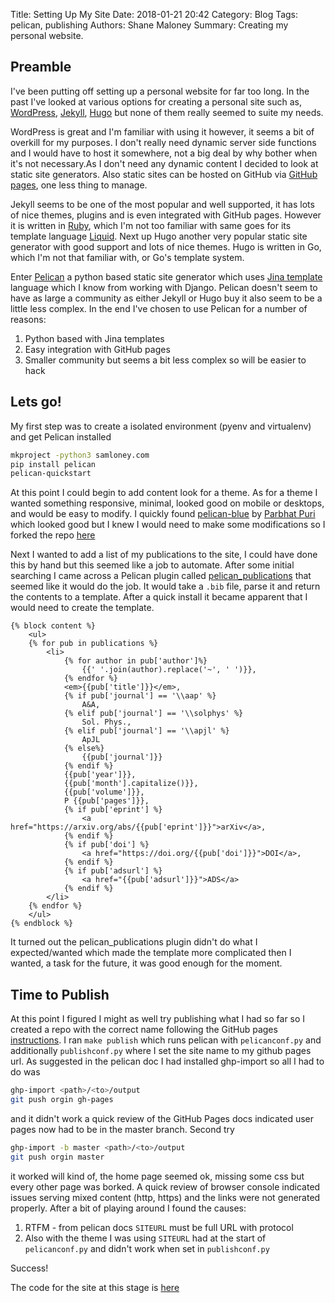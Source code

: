 Title: Setting Up My Site
Date: 2018-01-21 20:42
Category: Blog
Tags: pelican, publishing
Authors: Shane Maloney
Summary: Creating my personal website.

Preamble
--------

I've been putting off setting up a personal website for far too long. In the past I've looked at various options for creating a personal site such as, [WordPress](https://www.wordpress.org), [Jekyll](https://jekyllrb.com), [Hugo](https://gohugo.io) but none of them really seemed to suite my needs.

WordPress is great and I'm familiar with using it however, it seems a bit of overkill for my purposes. I don't really need dynamic server side functions and I would have to host it somewhere, not a big deal by why bother when it's not necessary.As I don't need any dynamic content I decided to look at static site generators. Also static sites can be hosted on GitHub via [GitHub pages](https://pages.github.com), one less thing to manage.

Jekyll seems to be one of the most popular and well supported, it has lots of nice themes, plugins and is even integrated with GitHub pages. However it is written in [Ruby](https://www.ruby-lang.org/en/), which I'm not too familiar with same goes for its template language [Liquid](https://shopify.github.io/liquid/). Next up Hugo another very popular static site generator with good support and lots of nice themes. Hugo is written in Go, which I'm not that familiar with, or Go's template system.

Enter [Pelican](https://blog.getpelican.com) a python based static site generator which uses [Jina template](http://jinja.pocoo.org) language which I know from working with Django. Pelican doesn't seem to have as large a community as either Jekyll or Hugo buy it also seem to be a little less complex. In the end I've chosen to use Pelican for a number of reasons:

1. Python based with Jina templates
2. Easy integration with GitHub pages
3. Smaller community but seems a bit less complex so will be easier to hack

Lets go!
--------
My first step was to create a isolated environment (pyenv and virtualenv) and get Pelican installed

```bash
mkproject -python3 samloney.com
pip install pelican
pelican-quickstart
```

At this point I could begin to add content look for a theme. As for a theme I wanted something responsive, minimal, looked good on mobile or desktops, and would be easy to modify. I quickly found [pelican-blue](https://github.com/Parbhat/pelican-blue) by [Parbhat Puri](https://github.com/Parbhat) which looked good but I knew I would need to make some modifications so I forked the repo [here](https://github.com/samaloney/pelican-blue)

Next I wanted to add a list of my publications to the site, I could have done this by hand but this seemed like a job to automate. After some initial searching I came across a Pelican plugin called [pelican_publications](https://github.com/adamreeve/pelican_publications) that seemed like it would do the job. It would take a `.bib` file, parse it and return the contents to a template. After a quick install it became apparent that I would need to create the template.

```jina
{% block content %}
    <ul>
    {% for pub in publications %}
        <li>
            {% for author in pub['author']%}
                {{' '.join(author).replace('~', ' ')}}, 
            {% endfor %}
            <em>{{pub['title']}}</em>, 
            {% if pub['journal'] == '\\aap' %}
                A&A, 
            {% elif pub['journal'] == '\\solphys' %}
                Sol. Phys., 
            {% elif pub['journal'] == '\\apjl' %}
                ApJL
            {% else%}
                {{pub['journal']}}
            {% endif %}
            {{pub['year']}}, 
            {{pub['month'].capitalize()}}, 
            {{pub['volume']}}, 
            P {{pub['pages']}},
            {% if pub['eprint'] %}
                <a href="https://arxiv.org/abs/{{pub['eprint']}}">arXiv</a>,
            {% endif %}
            {% if pub['doi'] %}
                <a href="https://doi.org/{{pub['doi']}}">DOI</a>,
            {% endif %}
            {% if pub['adsurl'] %}
                <a href="{{pub['adsurl']}}">ADS</a>
            {% endif %}
        </li>
    {% endfor %}
    </ul>
{% endblock %}

```

It turned out the pelican_publications plugin didn't do what I expected/wanted which made the template more complicated then I wanted, a task for the future, it was good enough for the moment.

Time to Publish
---------------
At this point I figured I might as well try publishing what I had so far so I created a repo with the correct name following the GitHub pages [instructions](https://pages.github.com). I ran `make publish` which runs pelican with `pelicanconf.py` and additionally `publishconf.py` where I set the site name to my github pages url. As suggested in the pelican doc I had installed ghp-import so all I had to do was
```bash
ghp-import <path>/<to>/output
git push orgin gh-pages
```
and it didn't work a quick review of the GitHub Pages docs indicated user pages now had to be in the master branch. Second try
```bash
ghp-import -b master <path>/<to>/output
git push orgin master
```
it worked will kind of, the home page seemed ok, missing some css but every other page was borked. A quick review of browser console indicated issues serving mixed content (http, https) and the links were not generated properly. After a bit of playing around I found the causes:

1. RTFM - from pelican docs `SITEURL` must be full URL with protocol
2. Also with the theme I was using `SITEURL` had at the start of `pelicanconf.py` and didn't work when set in `publishconf.py`

Success!

The code for the site at this stage is [here](https://github.com/samaloney/samaloney.github.io-src)


